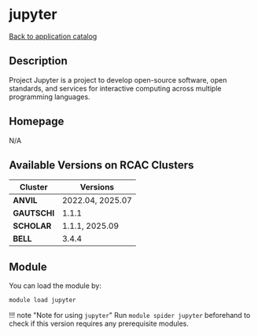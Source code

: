 # jupyter

[Back to application catalog](../app_catalog.md)

## Description

Project Jupyter is a project to develop open-source software, open standards, and services for interactive computing across multiple programming languages.

## Homepage

N/A

## Available Versions on RCAC Clusters

|Cluster|Versions|
|---|---|
**ANVIL**|2022.04, 2025.07
**GAUTSCHI**|1.1.1
**SCHOLAR**|1.1.1, 2025.09
**BELL**|3.4.4

## Module

You can load the module by:

```bash
module load jupyter
```

!!! note "Note for using `jupyter`"
    Run `module spider jupyter` beforehand to check if this version requires any prerequisite modules.
